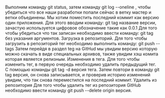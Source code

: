 Выполним команду git status, затем команду git log --oneline , чтобы убедиться что все наши разработки попали сейчас в ветку мастер и ветки объединены.
Мы хотим поместить последний коммит как версию один приложения. Для этого вводим команду:
git tag название версии, зачастую используется цифровое обозначение такие как 0.0.1
Для того чтобы убедиться что так записан необходимо ввести команду:
git tag без указания аргументов.
Загрузка в репозиторий.
Для того чтобы загрузить в репозиторий тег необходимо выполнить команду:
git push --tags
Затем перейдя в раздел teg на GitHud мы увидим версию которую можно скачать в виде специальных архивов, также увидим хэш комита которая является релизным.
Изменения в тега.
Для того чтобы изменить тег, в первую очередь необходимо удалить предыдущий тег. С помощью команды
git tag -d версия тега.
Затем повтори в команду git tag версия, он снова записывается, и проверив историю изменений увидим, что так снова переместился на последний коммит.
Удалить из репозитория
Для того чтобы удалить тег из репозитория GitHub необходимо ввести команду
git push --delete origin версия.

